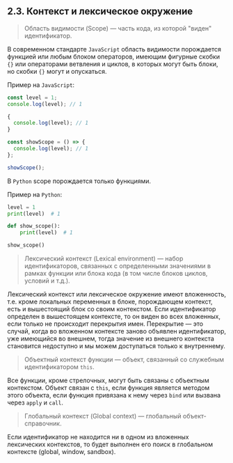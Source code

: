 ## 2.3. Контекст и лексическое окружение

> Область видимости (Scope) — часть кода, из которой "виден" идентификатор.

В современном стандарте `JavaScript` область видимости порождается функцией или любым блоком операторов, имеющим фигурные скобки `{}` или операторами ветвления и циклов, в которых могут быть блоки, но скобки `{}` могут и опускаться.

Пример на `JavaScript`:

```js
const level = 1;
console.log(level); // 1

{
  console.log(level); // 1
}

const showScope = () => {
  console.log(level); // 1
};

showScope();
```

В `Python` scope порождается только функциями.

Пример на `Python`:

```py
level = 1
print(level)  # 1

def show_scope():
    print(level)  # 1

show_scope()
```

> Лексический контекст (Lexical environment) — набор идентификаторов, связанных с определенными значениями в рамках функции или блока кода (в том числе блоков циклов, условий и т.д.).

Лексический контекст или лексическое окружение имеют вложенность, т.е. кроме локальных переменных в блоке, порождающем контекст, есть и вышестоящий блок со своим контекстом. Если идентификатор определен в вышестоящем контексте, то он виден во всех вложенных, если только не происходит перекрытия имен. Перекрытие — это случай, когда во вложенном контексте заново объявлен идентификатор, уже имеющийся во внешнем, тогда значение из внешнего контекста становится недоступно и мы можем доступаться только к внутреннему.

> Объектный контекст функции — объект, связанный со служебным идентификатором `this`.

Все функции, кроме стрелочных, могут быть связаны с объектным контекстом. Объект связан с `this`, если функция является методом этого объекта, если функция привязана к нему через `bind` или вызвана через `apply` и `call`.

> Глобальный контекст (Global context) — глобальный объект-справочник.

Если идентификатор не находится ни в одном из вложенных лексических контекстов, то будет выполнен его поиск в глобальном контексте (global, window, sandbox).
